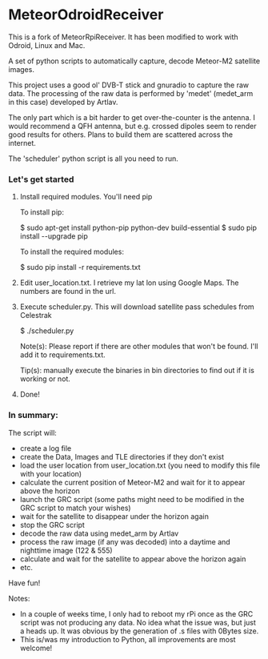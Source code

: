 # MeteorOdroidReceiver

This is a fork of MeteorRpiReceiver. It has been modified to work with Odroid, Linux and Mac.

A set of python scripts to automatically capture, decode Meteor-M2 satellite images.

This project uses a good ol' DVB-T stick and gnuradio to capture the raw data. The processing of the raw data is performed by 'medet' (medet_arm in this case) developed by Artlav.

The only part which is a bit harder to get over-the-counter is the antenna. I would recommend a QFH antenna, but e.g. crossed dipoles seem to render good results for others. Plans to build them are scattered across the internet.

The 'scheduler' python script is all you need to run.

### Let's get started

1. Install required modules. You'll need pip

   To install pip:

     $ sudo apt-get install python-pip python-dev build-essential
     $ sudo pip install --upgrade pip

   To install the required modules:

     $ sudo pip install -r requirements.txt


2. Edit user_location.txt. I retrieve my lat lon using Google Maps. The numbers are found in the url.


3. Execute scheduler.py. This will download satellite pass schedules from Celestrak

   $ ./scheduler.py

   Note(s): Please report if there are other modules that won't be found. I'll add it to requirements.txt.

   Tip(s): manually execute the binaries in bin directories to find out if it is working or not.


3. Done!



### In summary:

The script will:
- create a log file
- create the Data, Images and TLE directories if they don't exist
- load the user location from user_location.txt (you need to modify this file with your location)
- calculate the current position of Meteor-M2 and wait for it to appear above the horizon
- launch the GRC script (some paths might need to be modified in the GRC script to match your wishes)
- wait for the satellite to disappear under the horizon again
- stop the GRC script
- decode the raw data using medet_arm by Artlav
- process the raw image (if any was decoded) into a daytime and nighttime image (122 & 555)
- calculate and wait for the satellite to appear above the horizon again
- etc.

Have fun!

Notes:
- In a couple of weeks time, I only had to reboot my rPi once as the GRC script was not producing any data. No idea what the issue was, but just a heads up. It was obvious by the generation of .s files with 0Bytes size.
- This is/was my introduction to Python, all improvements are most welcome!
